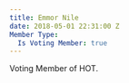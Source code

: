```yaml
---
title: Emmor Nile
date: 2018-05-01 22:31:00 Z
Member Type:
  Is Voting Member: true
---
```


Voting Member of HOT.